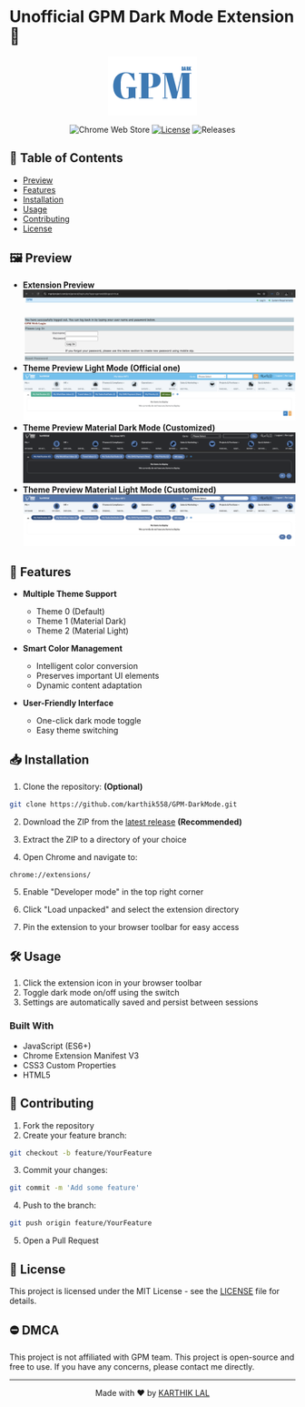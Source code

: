 # Unofficial GPM Dark Mode Extension 🌙

<div align="center">

![GPM Dark Mode Logo](icons/logo1.png)

![Chrome Web Store](https://img.shields.io/badge/chrome-extension-orange.svg)
[![License](https://img.shields.io/badge/license-MIT-green.svg)](LICENSE)
![Releases](https://img.shields.io/github/release/karthik558/GPM-DarkMode?)

</div>

## 📖 Table of Contents

- [Preview](#-preview)
- [Features](#-features)
- [Installation](#-installation)
- [Usage](#️️-usage)
- [Contributing](#-contributing)
- [License](#-license)

## 🖼️ Preview

- <b> Extension Preview </b>
![GPM Dark Mode Preview](src/video/dark-enable.gif)
- <b> Theme Preview Light Mode (Official one)</b>
![Light Theme](src/picture/light-mode.png)
- <b> Theme Preview Material Dark Mode (Customized)</b>
![Dark Theme](src/picture/dark-mode.png)
- <b> Theme Preview Material Light Mode (Customized)</b>
![Light Theme](src/picture/light-mode-v2.png)

## 🌟 Features

- **Multiple Theme Support**

  - Theme 0 (Default)
  - Theme 1 (Material Dark)
  - Theme 2 (Material Light)

- **Smart Color Management**

  - Intelligent color conversion
  - Preserves important UI elements
  - Dynamic content adaptation

- **User-Friendly Interface**
  - One-click dark mode toggle
  - Easy theme switching

## 📥 Installation

1. Clone the repository: <b> (Optional) </b>

```bash
git clone https://github.com/karthik558/GPM-DarkMode.git
```

2. Download the ZIP from the [latest release](https://github.com/karthik558/GPM-DarkMode/releases) <b> (Recommended) </b>

3. Extract the ZIP to a directory of your choice

4. Open Chrome and navigate to:

```
chrome://extensions/
```

5. Enable "Developer mode" in the top right corner

6. Click "Load unpacked" and select the extension directory

7. Pin the extension to your browser toolbar for easy access

## 🛠️ Usage

1. Click the extension icon in your browser toolbar
2. Toggle dark mode on/off using the switch
3. Settings are automatically saved and persist between sessions

### Built With

- JavaScript (ES6+)
- Chrome Extension Manifest V3
- CSS3 Custom Properties
- HTML5

## 🤝 Contributing

1. Fork the repository
2. Create your feature branch:

```bash
git checkout -b feature/YourFeature
```

3. Commit your changes:

```bash
git commit -m 'Add some feature'
```

4. Push to the branch:

```bash
git push origin feature/YourFeature
```

5. Open a Pull Request

## 📝 License

This project is licensed under the MIT License - see the [LICENSE](LICENSE) file for details.

## ⛔️ DMCA

This project is not affiliated with GPM team. This project is open-source and free to use. If you have any concerns, please contact me directly.

---

<div align="center">

Made with ❤️ by [KARTHIK LAL](https://karthiklal.in)

</div>
